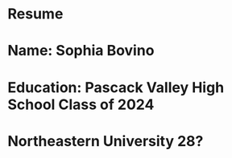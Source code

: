 # Resume
 
# Name: Sophia Bovino
# Education: Pascack Valley High School Class of 2024
# Northeastern University 28?
